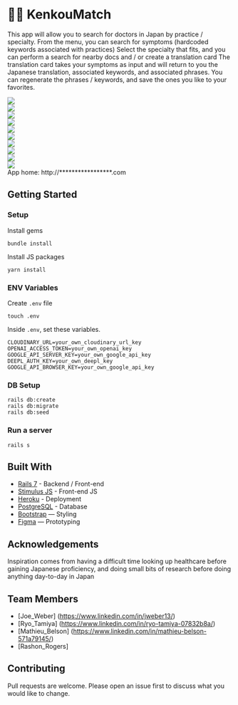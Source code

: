# 👨‍⚕️ KenkouMatch

This app will allow you to search for doctors in Japan by practice / specialty.
From the menu, you can search for symptoms (hardcoded keywords associated with practices)
Select the specialty that fits, and you can perform a search for nearby docs and / or create a translation card
The translation card takes your symptoms as input and will return to you the Japanese translation, associated keywords, and associated phrases.
You can regenerate the phrases / keywords, and save the ones you like to your favorites.

<img src="./app/assets/images/KenkouMatch_home.png">
<br>
<img src="./app/assets/images/KenkouMatch_practice.png">
<br>
<img src="./app/assets/images/KenkouMatch_search.png">
<br>
<img src="./app/assets/images/KenkouMatch_practice_index.png">
<br>
<img src="./app/assets/images/KenkouMatch_practice_show.png">
<br>
<img src="./app/assets/images/KenkouMatch_practice_card.png">
<br>
<img src="./app/assets/images/KenkouMatch_keywords.png">
<br>
<img src="./app/assets/images/KenkouMatch_phrases.png">
<br>
<img src="./app/assets/images/KenkouMatch_phrases.png">
<br>
<img src="./app/assets/images/KenkouMatch_mycards.png">
<br>
App home: http://*****************.com


## Getting Started
### Setup

Install gems
```
bundle install
```
Install JS packages
```
yarn install
```

### ENV Variables
Create `.env` file
```
touch .env
```
Inside `.env`, set these variables.
```
CLOUDINARY_URL=your_own_cloudinary_url_key
OPENAI_ACCESS_TOKEN=your_own_openai_key
GOOGLE_API_SERVER_KEY=your_own_google_api_key
DEEPL_AUTH_KEY=your_own_deepl_key
GOOGLE_API_BROWSER_KEY=your_own_google_api_key
```

### DB Setup
```
rails db:create
rails db:migrate
rails db:seed
```

### Run a server
```
rails s
```

## Built With
- [Rails 7](https://guides.rubyonrails.org/) - Backend / Front-end
- [Stimulus JS](https://stimulus.hotwired.dev/) - Front-end JS
- [Heroku](https://heroku.com/) - Deployment
- [PostgreSQL](https://www.postgresql.org/) - Database
- [Bootstrap](https://getbootstrap.com/) — Styling
- [Figma](https://www.figma.com) — Prototyping

## Acknowledgements
Inspiration comes from having a difficult time looking up healthcare before gaining Japanese proficiency, and doing small bits of research before doing anything day-to-day in Japan

## Team Members
- [Joe_Weber] (https://www.linkedin.com/in/jweber13/)
- [Ryo_Tamiya] (https://www.linkedin.com/in/ryo-tamiya-07832b8a/)
- [Mathieu_Belson] (https://www.linkedin.com/in/mathieu-belson-571a79145/)
- [Rashon_Rogers]


## Contributing
Pull requests are welcome. Please open an issue first to discuss what you would like to change.
